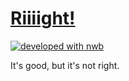 # [Riiiight!](http://riiiight.surge.sh/?image=http://24.media.tumblr.com/8d80d9273deeef979f7dbfa421de8049/tumblr_mqz0pvxDH51rmk2tko1_500.gif)

[![developed with nwb][nwb-badge]][nwb]

It's good, but it's not right.

[nwb-badge]: https://img.shields.io/badge/developed%20with-nwb-green.png?style=flat-square
[nwb]: https://github.com/insin/nwb
